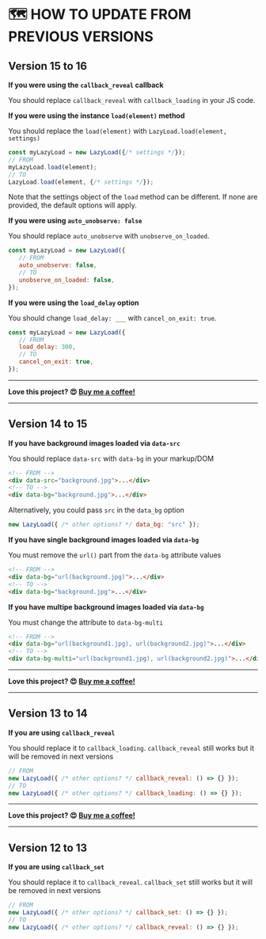 # 🗺 HOW TO UPDATE FROM PREVIOUS VERSIONS

## Version 15 to 16

**If you were using the `callback_reveal` callback**

You should replace `callback_reveal` with `callback_loading` in your JS code.

**If you were using the instance `load(element)` method**

You should replace the `load(element)` with `LazyLoad.load(element, settings)`

```js
const myLazyLoad = new LazyLoad({/* settings */});
// FROM
myLazyLoad.load(element);
// TO
LazyLoad.load(element, {/* settings */});
```

Note that the settings object of the `load` method can be different. If none are provided, the default options will apply.

**If you were using `auto_unobserve: false`**

You should replace `auto_unobserve` with `unobserve_on_loaded`.

```js
const myLazyLoad = new LazyLoad({
   // FROM
   auto_unobserve: false,
   // TO
   unobserve_on_loaded: false,
});
```

**If you were using the `load_delay` option**

You should change `load_delay: ___` with `cancel_on_exit: true`.

```js
const myLazyLoad = new LazyLoad({
   // FROM
   load_delay: 300,
   // TO
   cancel_on_exit: true,
});
```

---

**Love this project? 😍 [Buy me a coffee!](https://ko-fi.com/verlok)**

---

## Version 14 to 15

**If you have background images loaded via `data-src`**

You should replace `data-src` with `data-bg` in your markup/DOM

```html
<!-- FROM -->
<div data-src="background.jpg">...</div>
<!-- TO -->
<div data-bg="background.jpg">...</div>
```

Alternatively, you could pass `src` in the `data_bg` option

```js
new LazyLoad({ /* other options? */ data_bg: "src" });
```

**If you have single background images loaded via `data-bg`**

You must remove the `url()` part from the `data-bg` attribute values

```html
<!-- FROM -->
<div data-bg="url(background.jpg)">...</div>
<!-- TO -->
<div data-bg="background.jpg">...</div>
```

**If you have multipe background images loaded via `data-bg`**

You must change the attribute to `data-bg-multi`

```html
<!-- FROM -->
<div data-bg="url(background1.jpg), url(background2.jpg)">...</div>
<!-- TO -->
<div data-bg-multi="url(background1.jpg), url(background2.jpg)">...</div>
```

---

**Love this project? 😍 [Buy me a coffee!](https://ko-fi.com/verlok)**

---

## Version 13 to 14

**If you are using `callback_reveal`**

You should replace it to `callback_loading`. `callback_reveal` still works but it will be removed in next versions

```js
// FROM
new LazyLoad({ /* other options? */ callback_reveal: () => {} });
// TO
new LazyLoad({ /* other options? */ callback_loading: () => {} });
```

---

**Love this project? 😍 [Buy me a coffee!](https://ko-fi.com/verlok)**

---

## Version 12 to 13

**If you are using `callback_set`**

You should replace it to `callback_reveal`. `callback_set` still works but it will be removed in next versions

```js
// FROM
new LazyLoad({ /* other options? */ callback_set: () => {} });
// TO
new LazyLoad({ /* other options? */ callback_reveal: () => {} });
```
